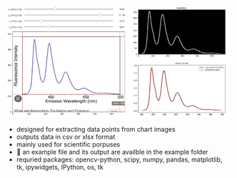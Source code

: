 ![alt text](https://github.com/theXtDev/chart-image-data-extraction/blob/main/preivew.jpg?raw=true)


- designed for extracting data points from chart images
- outputs data in csv or xlsx format
- mainly used for scientific porpuses
- 🔖 an example file and its output are availble in the example folder
- requried packages: opencv-python, scipy, numpy, pandas, matplotlib, tk, ipywidgets, IPython, os, tk 

